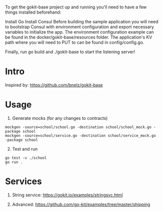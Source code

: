 To get the gokit-base project up and running you'll need to have a few things installed beforehand:

Install Go
Install Consul
Before building the sample application you will need to bootstrap Consul with environment configuration and export necessary variables to initialize the app. The environment configuration example can be found in the docker/gokit-base/resources folder. The application's KV path where you will need to PUT to can be found in config/config.go.

Finally, run go build and ./gokit-base to start the listening server!

# Intro
Inspired by: https://github.com/bnelz/gokit-base

# Usage

1. Generate mocks (for any changes to contracts)
```
mockgen -source=school/school.go -destination school/school_mock.go -package school
mockgen -source=school/service.go -destination school/service_mock.go -package school
```

2. Test and run

```
go test -v ./school
go run .
```

# Services
1. String service: https://gokit.io/examples/stringsvc.html

2. Advanced: https://github.com/go-kit/examples/tree/master/shipping